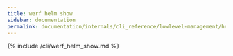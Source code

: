 ```yaml
---
title: werf helm show
sidebar: documentation
permalink: documentation/internals/cli_reference/lowlevel-management/helm/show.html
---
```


{% include /cli/werf_helm_show.md %}
